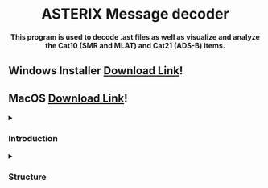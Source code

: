 <div align="center">
<h1 align="center">ASTERIX Message decoder</h1>
<h4 align="center">This program is used to decode .ast files as well as visualize and analyze the Cat10 (SMR and MLAT) and Cat21 (ADS-B) items.</h4>
</div>

<h2>Windows Installer <a href="https://drive.google.com/drive/folders/17WjaB2wWBFsYP7G5R81U3n9D2PKpx2aH?usp=sharing">Download Link</a>!</h2>
<h2>MacOS <a href= "https://drive.google.com/drive/folders/1dxzmNPiawd4wEeBNpgtVkrv9zHk-JHqx?usp=sharing">Download Link</a>!</h2>
</div>
<details>
  <summary><h3>Introduction</h3></summary>
  <p align="justify">The ASTERIX protocol is an ATM surveillance data binary messaging format used for exchanging information between surveillance and automation systems. It is designed to optimize data transmission with limited bandwidth while preserving all necessary information. The software decodes Cat 10 for SMR and MLAT (Surface Movement Radar and Multilateration) and Cat 21 for ADS-B (Automatic Dependent Surveillance-Broadcast). It enables the analysis of real traffic on the airport surface, including approximate positions, takeoffs, and ADS-B trajectories during surface operations and in-flight. SMR detects and locates targets in airport maneuvering and parking areas, while MLAT uses multiple receivers to triangulate the position of aircraft or ground vehicles. ADS-B relies on aircraft-supplied data, including flight identification, position, and other relevant parameters obtained from onboard systems. </p>
</details>

<details>
  <summary><h3>Structure</h3></summary>

  <h4>General Structure </h4>

<p align="justify">This application utilizes web technologies such as JavaScript (including TypeScript), HTML, and CSS. It is built on the Electron framework, which provides two main threads: Main and Renderer. These threads resemble a server-client relationship, where the Renderer acts as the web client and the Main thread serves as the server. Inter-process communication (IPC) facilitates communication between the two threads, functioning as a fast HTTP-based information exchange. The application offloads heavy calculations, such as file decoding, writing, and performance parameter calculations, to separate processes called Workers. The Main thread includes the main file (index.ts) responsible for launching the application and managing the Renderer thread. Additionally, various IPC-triggered functions are executed in response to events sent by the Renderer, such as opening a file or retrieving the first 10000 messages from a list.</p>


- loadFileIpc: open the file picker and load a file.

- block_slicer: slice a whole file Buffer into buffers containing individual messages.

- getMessagesIpcWorker: decodes the messages using a worker.

- getMessagesIpcSlices: sends 10000 decoded messages.

- writeKmlFile: Write a kml file in a separate Worker.

<p align="justify">Within the Renderer thread, the application is organized into files that describe the rendered objects and pages (with the .svelte extension) as well as scripts (with the .ts extension) that handle the logic for the Map and Simulation. The primary Svelte files include App.svelte, which defines the general structure and Map component, ExpandableTable.svelte for the table view, and Parameters.svelte for the performance parameters view. On the script side, map.ts is responsible for initializing the map, graphicsLayer.ts manages the logic for 3D objects and layer management, groundLayer.ts handles ground markers and layer management, and areaLayer.ts defines ground areas. Additionally, Simulation.svelte is responsible for the simulation logic and rendering associated controls. Some of the workload is offloaded to Web Workers to ensure smoother operation and prevent blocking the main thread during computationally intensive tasks.</p>

  <h4>
Used software and libraries</h4>

The Web Application utilizes several libraries, including:

·ElectronJS: Enables the creation of cross-platform desktop applications using web technologies.
·Typescript: Adds type safety to JavaScript, enhancing the developer experience.
·Svelte.js: A frontend compiler that offers a reactive DOM and improved performance for building dynamic web applications.
·ArcGIS API for JavaScript: A lightweight and powerful library for embedding maps and visualizing data in web applications.
·Bootstrap 5: A CSS framework that provides a range of UI components, such as buttons, menus, and sliders.

In addition, other libraries used include Geolib for coordinate conversion and geometric operations, GeoJSON for quick conversion to KML, and Array-search for efficient searches.


<details>
  <summary><h3>How to</h3></summary>
  <h5>Installation</h5>
  <p>Download the <a href="https://github.com/PauBaguer/asterix-visualizer/releases/tag/0.1.0" >executable</a> for Windows</p>
  <h5>First steps</h5>
  <p align="justify">On the home page you can visualize some of the usage tips of the program and the team members.</p>
  <p align="justify">To begin, one has to load a file using the Load File menu. Pressing the button will open a prompt to select a file. Files must have .ast extension</p>
    <br>
<h5>Explore the table</h5>
  <p align="justify">The Web Application provides a range of information through the data items of the messages. Here are some of the capabilities it offers:</p>
<p align="justify">
Filter by category, system, and message type: You can apply filters to view messages based on their category, system, or message type. This allows you to focus on specific subsets of data.
</p>
<p align="justify">
Access to detailed information: Some data items have additional information. You can click the button to expand a row and visualize extra information.
</p>
  <h5>Map and simulation</h5>
  <p align="justify">The simulation controls in the Web Application provide various functionalities:

-Start, stop, and restart the simulation: Allows you to control the execution of the simulation.
-Move forwards and backwards: Enables navigation through different time points in the simulation.
-Change the speed of the simulation time: Adjusts the playback speed of the simulation.
-Choose the type of traffic to display: Allows you to select the specific type of traffic (e.g., airplanes) you want to see in the simulation.
-Click on airplane paths for information: By clicking on the path of an airplane, you can access the main information contained in its message at that particular moment.
These simulation controls give users the ability to interact with the application, customize their viewing experience, and access detailed information about individual airplanes. Additionally, the option to view the airplanes in 3D enhances the visual representation of the simulation.
</p>
<h3> Team members</h3>

- Daniel Carneros Mateu</li>
- Pablo Carreras Escudero</li>
- José Ramón Iniesta Expósito</li>
- Hatim Benallal Benallal</li>
- Nicolai Galici-Tiscenco</li>
</details>

